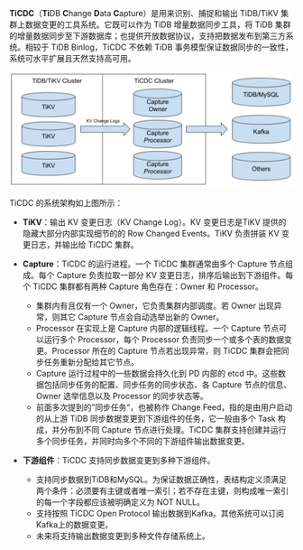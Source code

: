 **TiCDC**（**Ti**DB **C**hange **D**ata **C**apture）是用来识别、捕捉和输出 TiDB/TiKV 集群上数据变更的工具系统。它既可以作为 TiDB 增量数据同步工具，将 TiDB 集群的增量数据同步至下游数据库；也提供开放数据协议，支持把数据发布到第三方系统。相较于 TiDB Binlog，TiCDC 不依赖 TiDB 事务模型保证数据同步的一致性，系统可水平扩展且天然支持高可用。

![architecture.png](/res/session2/chapter2/cdc-internal/1.png)

TiCDC 的系统架构如上图所示：

- **TiKV**：输出 KV 变更日志（KV Change Log）。KV 变更日志是TiKV 提供的隐藏大部分内部实现细节的的 Row Changed Events。TiKV 负责拼装 KV 变更日志，并输出给 TiCDC 集群。

- **Capture**：TiCDC 的运行进程。一个 TiCDC 集群通常由多个 Capture 节点组成。每个 Capture 负责拉取一部分 KV 变更日志，排序后输出到下游组件。每个 TiCDC 集群都有两种 Capture 角色存在：Owner 和 Processor。
   - 集群内有且仅有一个 Owner，它负责集群内部调度。若 Owner 出现异常，则其它 Capture 节点会自动选举出新的 Owner。
   - Processor 在实现上是 Capture 内部的逻辑线程。一个 Capture 节点可以运行多个 Processor，每个 Processor 负责同步一个或多个表的数据变更。Processor 所在的 Capture 节点若出现异常，则 TiCDC 集群会把同步任务重新分配给其它节点。
   - Capture 运行过程中的一些数据会持久化到 PD 内部的 etcd 中。这些数据包括同步任务的配置、同步任务的同步状态、各 Capture 节点的信息、Owner 选举信息以及 Processor 的同步状态等。
   - 前面多次提到的”同步任务“，也被称作 Change Feed，指的是由用户启动的从上游 TiDB 同步数据变更到下游组件的任务，它一般由多个 Task 构成，并分布到不同 Capture 节点进行处理。TiCDC 集群支持创建并运行多个同步任务，并同时向多个不同的下游组件输出数据变更。

- **下游组件**：TiCDC 支持同步数据变更到多种下游组件。
  - 支持同步数据到TiDB和MySQL。为保证数据正确性，表结构定义须满足两个条件：必须要有主键或者唯一索引；若不存在主键，则构成唯一索引的每一个字段都应该被明确定义为 NOT NULL。
  - 支持按照 TiCDC Open Protocol 输出数据到Kafka。其他系统可以订阅Kafka上的数据变更。
  - 未来将支持输出数据变更到多种文件存储系统上。
